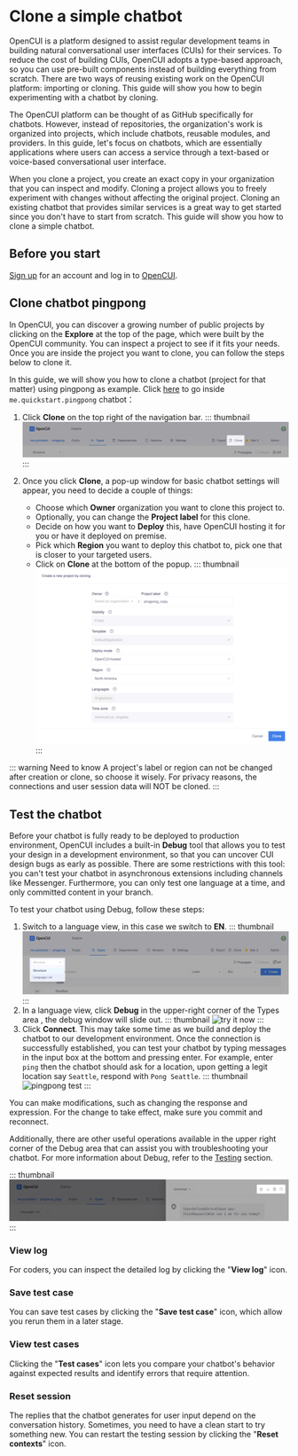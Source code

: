 # Clone a simple chatbot

OpenCUI is a platform designed to assist regular development teams in building natural conversational user interfaces (CUIs) for their services. To reduce the cost of building CUIs, OpenCUI adopts a type-based approach, so you can use pre-built components instead of building everything from scratch. There are two ways of reusing existing work on the OpenCUI platform: importing or cloning. This guide will show you how to begin experimenting with a chatbot by cloning.

The OpenCUI platform can be thought of as GitHub specifically for chatbots. However, instead of repositories, the organization's work is organized into projects, which include chatbots, reusable modules, and providers. In this guide, let's focus on chatbots, which are essentially applications where users can access a service through a text-based or voice-based conversational user interface.

When you clone a project, you create an exact copy in your organization that you can inspect and modify. Cloning a project allows you to freely experiment with changes without affecting the original project. Cloning an existing chatbot that provides similar services is a great way to get started since you don't have to start from scratch. This guide will show you how to clone a simple chatbot.

## Before you start

[Sign up](./signingup.md#sign-up) for an account and log in to [OpenCUI](https://build.opencui.io/login).

## Clone chatbot pingpong
In OpenCUI, you can discover a growing number of public projects by clicking on the **Explore** at the top of the page, which were built by the OpenCUI community. You can inspect a project to see if it fits your needs. Once you are inside the project you want to clone, you can follow the steps below to clone it.

In this guide, we will show you how to clone a chatbot (project for that matter) using pingpong as example. Click [here](https://build.opencui.io/org/me.quickstart/agent/pingpong/struct/intent?page=0&imported=false&search=) to go inside `me.quickstart.pingpong` chatbot： 

1. Click **Clone** on the top right of the navigation bar. 
    ::: thumbnail
    ![enter chatbot](/images/guide/start-with-clone/click_clone.png)
    :::

2. Once you click **Clone**, a pop-up window for basic chatbot settings will appear, you need to decide a couple of things:
   - Choose which **Owner** organization you want to clone this project to.
   - Optionally, you can change the **Project label** for this clone.
   - Decide on how you want to **Deploy** this, have OpenCUI hosting it for you or have it deployed on premise.
   - Pick which **Region** you want to deploy this chatbot to, pick one that is closer to your targeted users.
   - Click on **Clone** at the bottom of the popup.
    ::: thumbnail
    ![enter chatbot](/images/guide/start-with-clone/clone.png)
    :::

::: warning Need to know
A project's label or region can not be changed after creation or clone, so choose it wisely. For privacy reasons, the connections and user session data will NOT be cloned.
:::

## Test the chatbot
Before your chatbot is fully ready to be deployed to production environment, OpenCUI includes a built-in **Debug** tool that allows you to test your design in a development environment, so that you can uncover CUI design bugs as early as possible. There are some restrictions with this tool: you can't test your chatbot in asynchronous extensions including channels like Messenger. Furthermore, you can only test one language at a time, and only committed content in your branch.

To test your chatbot using Debug, follow these steps:
1. Switch to a language view, in this case we switch to **EN**. 
   ::: thumbnail
   ![try it now](/images/guide/pingpong/switch_pingpong_en.png)
   :::
2. In a language view, click **Debug** in the upper-right corner of the Types area , the debug window will slide out. 
   ::: thumbnail
   ![try it now](/images/guide/pingpong/tryitnow_icon.png)
   :::
3. Click **Connect**. This may take some time as we build and deploy the chatbot to our development environment. Once the connection is successfully established, you can test your chatbot by typing messages in the input box at the bottom and pressing enter. For example, enter `ping` then the chatbot should ask for a location, upon getting a legit location say `Seattle`, respond with `Pong Seattle`. 
   ::: thumbnail
   ![pingpong test](/images/guide/pingpong/pingpong_test.png)
   :::

You can make modifications, such as changing the response and expression. For the change to take effect, make sure you commit and reconnect.

Additionally, there are other useful operations available in the upper right corner of the Debug area that can assist you with troubleshooting your chatbot. For more information about Debug, refer to the [Testing](../reference/platform/testing.md) section.

::: thumbnail
![operation icon](/images/guide/start-with-clone/operation-icon.png)
:::

### View log
For coders, you can inspect the detailed log by clicking the "**View log**" icon.

### Save test case
You can save test cases by clicking the "**Save test case**" icon, which allow you rerun them in a later stage. 

### View test cases
Clicking the "**Test cases**" icon lets you compare your chatbot's behavior against expected results and identify errors that require attention.

### Reset session
The replies that the chatbot generates for user input depend on the conversation history. Sometimes, you need to have a clean start to try something new. You can restart the testing session by clicking the "**Reset contexts**" icon.





